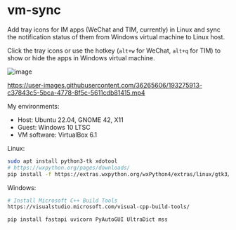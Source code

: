 # vm-sync

Add tray icons for IM apps (WeChat and TIM, currently) in Linux and sync the notification status of them from Windows virtual machine to Linux host.

Click the tray icons or use the hotkey (`alt+w` for WeChat, `alt+q` for TIM) to show or hide the apps in Windows virtual machine.


![image](https://user-images.githubusercontent.com/36265606/193278007-d6a0c542-9ccd-4d4c-8992-e389f8ca9071.png)

https://user-images.githubusercontent.com/36265606/193275913-c37843c5-5bca-4778-8f5c-5611cdb81415.mp4



My environments:
- Host: Ubuntu 22.04, GNOME 42, X11
- Guest: Windows 10 LTSC
- VM software: VirtualBox 6.1


Linux:
```bash
sudo apt install python3-tk xdotool
# https://wxpython.org/pages/downloads/
pip install -f https://extras.wxpython.org/wxPython4/extras/linux/gtk3/ubuntu-22.04 wxPython
```

Windows:

```bash
# Install Microsoft C++ Build Tools
https://visualstudio.microsoft.com/visual-cpp-build-tools/

pip install fastapi uvicorn PyAutoGUI UltraDict mss
```
